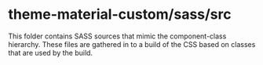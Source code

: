 # theme-material-custom/sass/src

This folder contains SASS sources that mimic the component-class hierarchy. These files
are gathered in to a build of the CSS based on classes that are used by the build.
